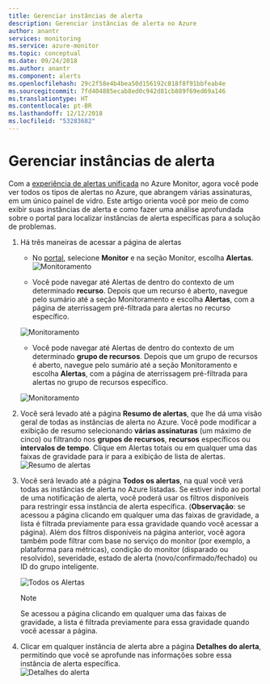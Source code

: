 ```yaml
---
title: Gerenciar instâncias de alerta
description: Gerenciar instâncias de alerta no Azure
author: anantr
services: monitoring
ms.service: azure-monitor
ms.topic: conceptual
ms.date: 09/24/2018
ms.author: anantr
ms.component: alerts
ms.openlocfilehash: 29c2f58e4b4bea50d156192c818f8f91bbfeab4e
ms.sourcegitcommit: 7fd404885ecab8ed0c942d81cb889f69ed69a146
ms.translationtype: HT
ms.contentlocale: pt-BR
ms.lasthandoff: 12/12/2018
ms.locfileid: "53283682"
---
```

# <a name="manage-alert-instances"></a>Gerenciar instâncias de alerta
Com a [experiência de alertas unificada](https://aka.ms/azure-alerts-overview) no Azure Monitor, agora você pode ver todos os tipos de alertas no Azure, que abrangem várias assinaturas, em um único painel de vidro. Este artigo orienta você por meio de como exibir suas instâncias de alerta e como fazer uma análise aprofundada sobre o portal para localizar instâncias de alerta específicas para a solução de problemas.

1. Há três maneiras de acessar a página de alertas

   + No [portal](https://portal.azure.com/), selecione **Monitor** e na seção Monitor, escolha **Alertas**.  
    ![Monitoramento](media/alerts-managing-alert-instances/monitoring-alerts-managing-alert-instances-toc.jpg)
  
   + Você pode navegar até Alertas de dentro do contexto de um determinado **recurso**. Depois que um recurso é aberto, navegue pelo sumário até a seção Monitoramento e escolha **Alertas**, com a página de aterrissagem pré-filtrada para alertas no recurso específico.
   
    ![Monitoramento](media/alerts-managing-alert-instances/alert-resource.JPG)
    
   + Você pode navegar até Alertas de dentro do contexto de um determinado **grupo de recursos**. Depois que um grupo de recursos é aberto, navegue pelo sumário até a seção Monitoramento e escolha **Alertas**, com a página de aterrissagem pré-filtrada para alertas no grupo de recursos específico.    
   
    ![Monitoramento](media/alerts-managing-alert-instances/alert-rg.JPG)

1.  Você será levado até a página **Resumo de alertas**, que lhe dá uma visão geral de todas as instâncias de alerta no Azure. Você pode modificar a exibição de resumo selecionando **várias assinaturas** (um máximo de cinco) ou filtrando nos **grupos de recursos**, **recursos** específicos ou **intervalos de tempo**. Clique em Alertas totais ou em qualquer uma das faixas de gravidade para ir para a exibição de lista de alertas.     
    ![Resumo de alertas](media/alerts-managing-alert-instances/alerts-summary.jpg)
 
1.  Você será levado até a página **Todos os alertas**, na qual você verá todas as instâncias de alerta no Azure listadas. Se estiver indo ao portal de uma notificação de alerta, você poderá usar os filtros disponíveis para restringir essa instância de alerta específica. (**Observação**: se acessou a página clicando em qualquer uma das faixas de gravidade, a lista é filtrada previamente para essa gravidade quando você acessar a página). Além dos filtros disponíveis na página anterior, você agora também pode filtrar com base no serviço do monitor (por exemplo, a plataforma para métricas), condição do monitor (disparado ou resolvido), severidade, estado de alerta (novo/confirmado/fechado) ou ID do grupo inteligente.

    ![Todos os Alertas](media/alerts-managing-alert-instances/all-alerts.jpg)

    > [!NOTE]
    >  Se acessou a página clicando em qualquer uma das faixas de gravidade, a lista é filtrada previamente para essa gravidade quando você acessar a página.
 
1.  Clicar em qualquer instância de alerta abre a página **Detalhes do alerta**, permitindo que você se aprofunde nas informações sobre essa instância de alerta específica.   
![Detalhes do alerta](media/alerts-managing-alert-instances/alert-details.jpg)  
